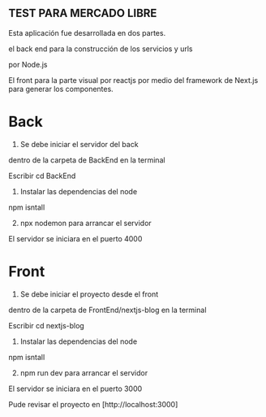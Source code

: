 ## TEST PARA MERCADO LIBRE

Esta aplicación fue desarrollada en dos partes.

el back end para la construcción de los servicios y urls

por Node.js

El front para la parte visual por reactjs por medio del framework de Next.js para generar los componentes.

# Back

1. Se debe iniciar el servidor del back

dentro de la carpeta de BackEnd en la terminal

Escribir cd BackEnd

1. Instalar las dependencias del node

npm isntall

2. npx nodemon para arrancar el servidor

El servidor se iniciara en el puerto 4000




# Front

1. Se debe iniciar el proyecto desde el front

dentro de la carpeta de FrontEnd/nextjs-blog en la terminal

Escribir  cd nextjs-blog

1. Instalar las dependencias del node

npm isntall

2. npm run dev para arrancar el servidor

El servidor se iniciara en el puerto 3000

Pude revisar el proyecto en [http://localhost:3000]